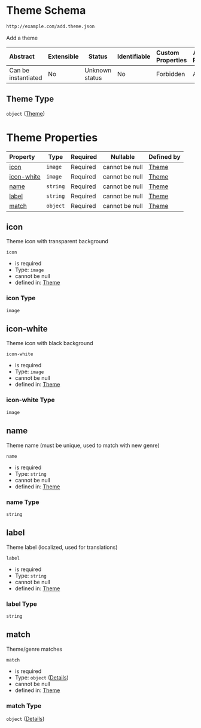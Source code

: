 # Theme Schema

```txt
http://example.com/add.theme.json
```

Add a theme


| Abstract            | Extensible | Status         | Identifiable | Custom Properties | Additional Properties | Access Restrictions | Defined In                                                                   |
| :------------------ | ---------- | -------------- | ------------ | :---------------- | --------------------- | ------------------- | ---------------------------------------------------------------------------- |
| Can be instantiated | No         | Unknown status | No           | Forbidden         | Allowed               | none                | [add-theme.schema.json](../out/add-theme.schema.json "open original schema") |

## Theme Type

`object` ([Theme](add-theme.md))

# Theme Properties

| Property                  | Type     | Required | Nullable       | Defined by                                                                                                  |
| :------------------------ | -------- | -------- | -------------- | :---------------------------------------------------------------------------------------------------------- |
| [icon](#icon)             | `image`  | Required | cannot be null | [Theme](add-theme-properties-icon.md "http&#x3A;//example.com/add.theme.json#/properties/icon")             |
| [icon-white](#icon-white) | `image`  | Required | cannot be null | [Theme](add-theme-properties-icon-white.md "http&#x3A;//example.com/add.theme.json#/properties/icon-white") |
| [name](#name)             | `string` | Required | cannot be null | [Theme](add-theme-properties-name.md "http&#x3A;//example.com/add.theme.json#/properties/name")             |
| [label](#label)           | `string` | Required | cannot be null | [Theme](add-theme-properties-label.md "http&#x3A;//example.com/add.theme.json#/properties/label")           |
| [match](#match)           | `object` | Required | cannot be null | [Theme](add-theme-properties-match.md "http&#x3A;//example.com/add.theme.json#/properties/match")           |

## icon

Theme icon with transparent background


`icon`

-   is required
-   Type: `image`
-   cannot be null
-   defined in: [Theme](add-theme-properties-icon.md "http&#x3A;//example.com/add.theme.json#/properties/icon")

### icon Type

`image`

## icon-white

Theme icon with black background


`icon-white`

-   is required
-   Type: `image`
-   cannot be null
-   defined in: [Theme](add-theme-properties-icon-white.md "http&#x3A;//example.com/add.theme.json#/properties/icon-white")

### icon-white Type

`image`

## name

Theme name (must be unique, used to match with new genre)


`name`

-   is required
-   Type: `string`
-   cannot be null
-   defined in: [Theme](add-theme-properties-name.md "http&#x3A;//example.com/add.theme.json#/properties/name")

### name Type

`string`

## label

Theme label (localized, used for translations)


`label`

-   is required
-   Type: `string`
-   cannot be null
-   defined in: [Theme](add-theme-properties-label.md "http&#x3A;//example.com/add.theme.json#/properties/label")

### label Type

`string`

## match

Theme/genre matches


`match`

-   is required
-   Type: `object` ([Details](add-theme-properties-match.md))
-   cannot be null
-   defined in: [Theme](add-theme-properties-match.md "http&#x3A;//example.com/add.theme.json#/properties/match")

### match Type

`object` ([Details](add-theme-properties-match.md))
